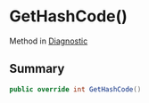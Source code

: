 # GetHashCode()

Method in [Diagnostic](broken-reference)

## Summary

```csharp
public override int GetHashCode()
```
